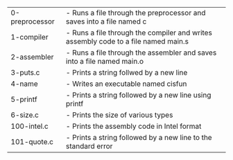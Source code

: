 <table>
<tr>
	<td>0-preprocessor</td>
	<td> - Runs a file through the preprocessor and saves into a file named c</td>
</tr>
<tr>
	<td>1-compiler</td>
	<td> - Runs a file through the compiler and writes assembly code to a file named main.s</td>
</tr>
<tr>
	<td>2-assembler</td>
	<td> - Runs a file through the assembler and saves into a file named main.o</td>
</tr>
<tr>
	<td>3-puts.c</td>
	<td> - Prints a string follwed by a new line</td>
</tr>
<tr>
	<td>4-name</td>
	<td> - Writes an executable named cisfun</td>
</tr>
<tr>
	<td>5-printf</td>
	<td> - Prints a string followed by a new line using printf</td>
</tr>
<tr>
	<td>6-size.c</td>
	<td> - Prints the size of various types</td>
</tr>
<tr>
	<td>100-intel.c</td>
	<td> - Prints the assembly code in Intel format</td>
</tr>
<tr>
	<td>101-quote.c</td>
	<td> - Prints a string followed by a new line to the standard error</td>
</tr>
</table>
